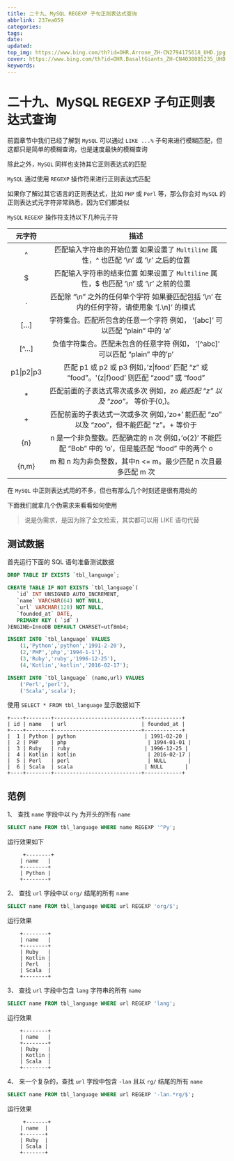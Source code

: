 ```yaml
---
title: 二十九、MySQL REGEXP 子句正则表达式查询
abbrlink: 237ea059
categories: 
tags: 
date: 
updated: 
top_img: https://www.bing.com/th?id=OHR.Arrone_ZH-CN2794175618_UHD.jpg
cover: https://www.bing.com/th?id=OHR.BasaltGiants_ZH-CN4038085235_UHD.jpg
keywords: 
---
```

# 二十九、MySQL REGEXP 子句正则表达式查询

前面章节中我们已经了解到 `MySQL` 可以通过 `LIKE ...%` 子句来进行模糊匹配，但这都只是简单的模糊查询，也是速度最快的模糊查询

除此之外，`MySQL` 同样也支持其它正则表达式的匹配

`MySQL` 通过使用 `REGEXP` 操作符来进行正则表达式匹配

如果你了解过其它语言的正则表达式，比如 `PHP` 或 `Perl` 等，那么你会对 `MySQL` 的正则表达式元字符非常熟悉，因为它们都类似

`MySQL` `REGEXP` 操作符支持以下几种元子符

|   元字符   |                             描述                             |
| :--------: | :----------------------------------------------------------: |
|     ^      | 匹配输入字符串的开始位置 如果设置了 `Multiline` 属性，^ 也匹配 ‘\n’ 或 ‘\r’ 之后的位置 |
|     $      | 匹配输入字符串的结束位置 如果设置了 `Multiline` 属性，$ 也匹配 ‘\n’ 或 ‘\r’ 之前的位置 |
|     .      | 匹配除 “\n” 之外的任何单个字符 如果要匹配包括 ‘\n’ 在内的任何字符，请使用象 ‘[.\n]’ 的模式 |
|    […]     | 字符集合。匹配所包含的任意一个字符 例如， ‘[abc]’ 可以匹配 “plain” 中的 ‘a’ |
|    [^…]    | 负值字符集合。匹配未包含的任意字符 例如， ‘[^abc]’ 可以匹配 “plain” 中的’p’ |
| p1\|p2\|p3 | 匹配 p1 或 p2 或 p3 例如，’z\|food’ 匹配 “z” 或 “food”。'(z\|f)ood’ 则匹配 “zood” 或 “food” |
|     *      | 匹配前面的子表达式零次或多次 例如，zo *能匹配 “z” 以及 “zoo”。* 等价于{0,}。 |
|     +      | 匹配前面的子表达式一次或多次 例如，’zo+’ 能匹配 “zo” 以及 “zoo”，但不能匹配 “z”。+ 等价于 |
|    {n}     | n 是一个非负整数。匹配确定的 n 次 例如，’o{2}’ 不能匹配 “Bob” 中的 ‘o’，但是能匹配 “food” 中的两个 o |
|   {n,m}    | m 和 n 均为非负整数，其中n <= m。最少匹配 n 次且最多匹配 m 次 |

在 `MySQL` 中正则表达式用的不多，但也有那么几个时刻还是很有用处的

下面我们就拿几个伪需求来看看如何使用

> 说是伪需求，是因为除了全文检索，其实都可以用 LIKE 语句代替

## 测试数据

首先运行下面的 SQL 语句准备测试数据

```sql
DROP TABLE IF EXISTS `tbl_language`;

CREATE TABLE IF NOT EXISTS `tbl_language`(
   `id` INT UNSIGNED AUTO_INCREMENT,
   `name` VARCHAR(64) NOT NULL,
   `url` VARCHAR(128) NOT NULL,
   `founded_at` DATE,
   PRIMARY KEY ( `id` )
)ENGINE=InnoDB DEFAULT CHARSET=utf8mb4;

INSERT INTO `tbl_language` VALUES
    (1,'Python','python','1991-2-20'),
    (2,'PHP','php','1994-1-1'),
    (3,'Ruby','ruby','1996-12-25'),
    (4,'Kotlin','kotlin','2016-02-17');

INSERT INTO `tbl_language` (name,url) VALUES
    ('Perl','perl'),
    ('Scala','scala');
```

使用 `SELECT * FROM tbl_language` 显示数据如下

```
+----+--------+----------------------------+------------+
| id | name   | url                        | founded_at |
+----+--------+----------------------------+------------+
|  1 | Python | python        				| 1991-02-20 |
|  2 | PHP    | php        					 | 1994-01-01 |
|  3 | Ruby   | ruby 						| 1996-12-25 |
|  4 | Kotlin | kotlin    					 | 2016-02-17 |
|  5 | Perl   | perl      					 | NULL       |
|  6 | Scala  | scala 						| NULL       |
+----+--------+----------------------------+------------+
```

## 范例

1、 查找 `name` 字段中以 `Py` 为开头的所有 `name`

```sql
SELECT name FROM tbl_language WHERE name REGEXP '^Py';
```

运行效果如下

```
	 +--------+
    | name   |
    +--------+
    | Python |
    +--------+
```

2、 查找 `url` 字段中以 `org/` 结尾的所有 `name`

```sql
SELECT name FROM tbl_language WHERE url REGEXP 'org/$';
```

运行效果

```
    +--------+
    | name   |
    +--------+
    | Ruby   |
    | Kotlin |
    | Perl   |
    | Scala  |
    +--------+
```

3、 查找 `url` 字段中包含 `lang` 字符串的所有 `name`

```sql
SELECT name FROM tbl_language WHERE url REGEXP 'lang';
```

运行效果

```
	+--------+
    | name   |
    +--------+
    | Ruby   |
    | Kotlin |
    | Scala  |
    +--------+
```

4、 来一个复杂的，查找 `url` 字段中包含 `-lan` 且以 `rg/` 结尾的所有 `name`

```sql
SELECT name FROM tbl_language WHERE url REGEXP '-lan.*rg/$';
```

运行效果

```
	 +-------+
    | name  |
    +-------+
    | Ruby  |
    | Scala |
    +-------+
```